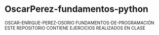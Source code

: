 # OscarPerez-fundamentos-python
OSCAR-ENRIQUE-PEREZ-OSORIO
FUNDAMENTOS-DE-PROGRAMACIÓN
ESTE REPOSITORIO CONTIENE EJERCICIOS REALIZADOS EN CLASE